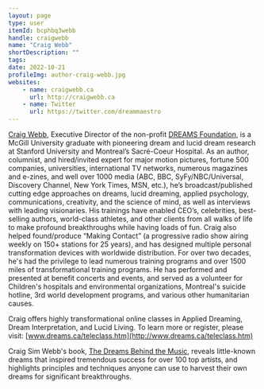 ```yaml
---
layout: page
type: user
itemId: bcphbq3webb
handle: craigwebb
name: "Craig Webb"
shortDescription: ""
tags:
date: 2022-10-21
profileImg: author-craig-webb.jpg
websites:
    - name: craigwebb.ca
      url: http://craigwebb.ca
    - name: Twitter
      url: https://twitter.com/dreammaestro
---
```


[Craig Webb](http://craigwebb.ca), Executive Director of the non-profit [DREAMS Foundation](http://www.dreams.ca/), is a McGill University graduate with pioneering dream and lucid dream research at Stanford University and Montreal’s Sacré-Coeur Hospital. As an author, columnist, and hired/invited expert for major motion pictures, fortune 500 companies, universities, international TV networks, numerous magazines and e-zines, and well over 1000 media (ABC, BBC, SyFy/NBC/Universal, Discovery Channel, New York Times, MSN, etc.), he’s broadcast/published cutting edge approaches on dreams, lucid dreaming, applied psychology, communications, creativity, and the science of mind, as well as interviews with leading visionaries. His trainings have enabled CEO’s, celebrities, best-selling authors, world-class athletes, and other clients from all walks of life to make profound breakthroughs while having loads of fun. Craig also helped found/produce “Making Contact” (a progressive radio show airing weekly on 150+ stations for 25 years), and has designed multiple personal transformation devices with worldwide distribution. For over two decades, he's had the privilege to lead numerous training programs and over 1500 miles of transformational training programs. He has performed and presented at benefit concerts and events, and served as a volunteer for Children's hospitals and environmental organizations, Montreal's suicide hotline, 3rd world development programs, and various other humanitarian causes.

Craig offers highly transformational online classes in Applied Dreaming, Dream Interpretation, and Lucid Living. To learn more or register, please visit: [www.dreams.ca/teleclass.htm](http://www.dreams.ca/teleclass.htm)

Craig Sim Webb's book, [The Dreams Behind the Music](http://dreamsbehindthemusic.com/), reveals little-known dreams that inspired tremendous success for over 100 top artists, and highlights principles and techniques anyone can use to harvest their own dreams for significant breakthroughs.
